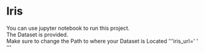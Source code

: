 # Iris<br>
You can use jupyter notebook to run this project.<br>
The Dataset is provided.<br>
Make sure to change the Path to where your Dataset is Located
'''iris_url=' ' '''
